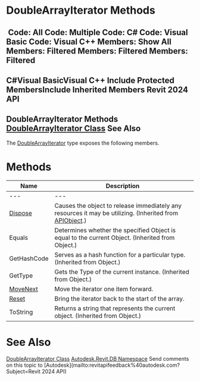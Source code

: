 # DoubleArrayIterator Methods

﻿
 Code: All Code: Multiple Code: C# Code: Visual Basic Code: Visual C++  Members: Show All Members: Filtered Members: Filtered Members: Filtered   
---  
C#Visual BasicVisual C++
Include Protected MembersInclude Inherited Members
Revit 2024 API  
---  
DoubleArrayIterator Methods  
[DoubleArrayIterator Class](29cad534-21a2-82c0-2859-0279f3367166.md "DoubleArrayIterator Class") See Also  
---  
The [DoubleArrayIterator](29cad534-21a2-82c0-2859-0279f3367166.md "DoubleArrayIterator Class") type exposes the following members.
# Methods
| Name | Description |
| --- | --- |
| --- | --- | --- |
| [Dispose](7c03212a-b587-1c89-3912-efea0d2619c5.md "Dispose Method") | Causes the object to release immediately any resources it may be utilizing. (Inherited from [APIObject](beb86ef5-39ad-3f0d-0cd9-0c929387a2bb.md "APIObject Class").) |
| Equals | Determines whether the specified Object is equal to the current Object. (Inherited from Object.) |
| GetHashCode | Serves as a hash function for a particular type.  (Inherited from Object.) |
| GetType | Gets the Type of the current instance. (Inherited from Object.) |
| [MoveNext](426b2937-386f-dd17-e0bd-e79af0975332.md "MoveNext Method") | Move the iterator one item forward. |
| [Reset](dddbe5e4-c4d2-b642-6c2c-a8750a5f369c.md "Reset Method") | Bring the iterator back to the start of the array. |
| ToString | Returns a string that represents the current object. (Inherited from Object.) |

# See Also
[DoubleArrayIterator Class](29cad534-21a2-82c0-2859-0279f3367166.md "DoubleArrayIterator Class")
[Autodesk.Revit.DB Namespace](87546ba7-461b-c646-cbb1-2cb8f5bff8b2.md "Autodesk.Revit.DB Namespace")
Send comments on this topic to [Autodesk](mailto:revitapifeedback%40autodesk.com?Subject=Revit 2024 API)